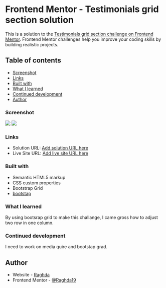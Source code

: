 # Frontend Mentor - Testimonials grid section solution

This is a solution to the [Testimonials grid section challenge on Frontend Mentor](https://www.frontendmentor.io/challenges/testimonials-grid-section-Nnw6J7Un7). Frontend Mentor challenges help you improve your coding skills by building realistic projects. 

## Table of contents

  - [Screenshot](#screenshot)
  - [Links](#links)
  - [Built with](#built-with)
  - [What I learned](#what-i-learned)
  - [Continued development](#continued-development)
  - [Author](#author)


### Screenshot

![](Screenshoot./Desktop.jpg)
![](Screenshoot./Mobile.jpg)


### Links

- Solution URL: [Add solution URL here](https://github.com/Raghda19/Testimonials-grid-section.git)
- Live Site URL: [Add live site URL here]([https://your-live-site-url.com](https://raghda19.github.io/Testimonials-grid-section/))


### Built with

- Semantic HTML5 markup
- CSS custom properties
- Bootstrap Grid
- [bootstap](https://getbootstrap.com/) 


### What I learned

By using bootsrap grid to make this challange, I came gross how to adjust two row in one column.


### Continued development

I need to work on media quire and bootstap grad.


## Author

- Website - [Raghda](file:///C:/Users/HP/Desktop/Challenging%20Project/testimonials-grid-section-main/challange3.html/index.html)
- Frontend Mentor - [@Raghda19](https://www.frontendmentor.io/profile/Raghda19)


